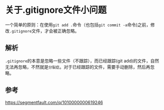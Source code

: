 # 关于.gitignore文件小问题


一个简单的原则：在使用`git add .`命令（也包括`git commit -a`命令)之前，修改`.gitignore`文件，才会被正确忽略。

## 解析

`.gitignore`的本意是忽略一些文件（不跟踪），而已经跟踪(git add)的文件，自然无法再忽略，不然就是`分裂症`。对于已经跟踪的文件，需要手动删除，然后再忽略。

## 参考

https://segmentfault.com/q/1010000000619246
